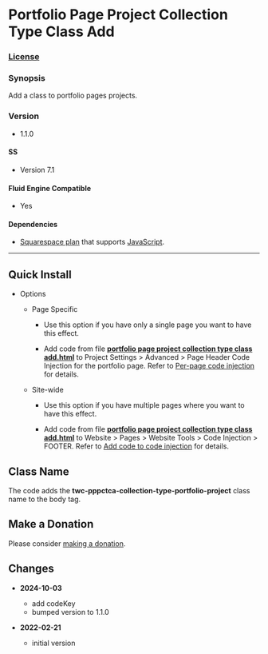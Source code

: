 # Portfolio Page Project Collection Type Class Add

### [License][1]

### Synopsis

Add a class to portfolio pages projects.

### Version

  * 1.1.0

#### SS

  * Version 7.1

#### Fluid Engine Compatible

  * Yes

#### Dependencies

  * [Squarespace plan][2] that supports [JavaScript][3].

---

## Quick Install

* Options

  * Page Specific
  
    * Use this option if you have only a single page you want to have this
      effect.
      
    * Add code from file **[portfolio page project collection type class
      add.html][4]** to Project Settings > Advanced > Page Header Code Injection
      for the portfolio page. Refer to [Per-page code injection][5] for details.
      
  * Site-wide
  
    * Use this option if you have multiple pages where you want to have this
      effect.
      
    * Add code from file **[portfolio page project collection type class
      add.html][4]** to Website > Pages > Website Tools > Code Injection >
      FOOTER. Refer to [Add code to code injection][6] for details.

## Class Name

The code adds the **twc-pppctca-collection-type-portfolio-project** class name
to the body tag.

## Make a Donation

Please consider [making a donation][7].

## Changes

* **2024-10-03**

  * add codeKey
  * bumped version to 1.1.0
  
* **2022-02-21**

  * initial version

[1]: https://github.com/tomsWebConsulting/twcsl/blob/main/LICENSE.txt#L1
[2]: https://www.squarespace.com/pricing
[3]: https://en.wikipedia.org/wiki/JavaScript
[4]: portfolio%20page%20project%20collection%20type%20class%20add.html#L1
[5]: https://support.squarespace.com/hc/en-us/articles/205815908-Using-code-injection#toc-per-page-code-injection
[6]: https://support.squarespace.com/hc/en-us/articles/205815908-Using-code-injection#toc-add-code-to-code-injection
[7]: https://github.com/tomsWebConsulting/twcsl#make-a-donation

